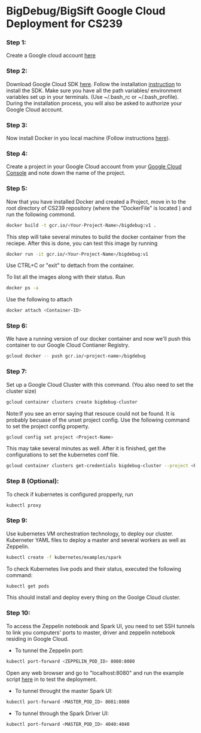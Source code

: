 # BigDebug/BigSift Google Cloud Deployment for CS239

### Step 1:
Create a Google cloud account [here](https://cloud.google.com/)

### Step 2:
Download Google Cloud SDK [here](https://cloud.google.com/sdk/). Follow the installation [instruction](https://cloud.google.com/sdk/docs/) to install the SDK. Make sure you have all the path variables/ environment variables set up in your terminals. (Use ~/.bash_rc or ~/.bash_profile). During the installation process, you will also be  asked to authorize your Google Cloud account. 

### Step 3:
Now install Docker in you local machine (Follow instructions [here](https://docs.docker.com/engine/installation/)). 

### Step 4:
Create a project in your Google Cloud account from your [Google Cloud Console](https://console.cloud.google.com) and note down the name of the project.  


### Step 5:
Now that you have installed Docker and created a Project, move in to the root directory of CS239 repository (where the "DockerFile" is located ) and run the following commond.
```bash
docker build -t gcr.io/<Your-Project-Name>/bigdebug:v1 .
```

This step will take several minutes to build the docker container from the reciepe. After this is done, you can test this image by running 

```bash
docker run -it gcr.io/<Your-Project-Name>/bigdebug:v1
```

Use CTRL+C or "exit" to dettach from the container. 

To list all the images along with their status. Run 
```bash
docker ps -a
```

Use the following to attach

```bash
docker attach <Container-ID>
```


### Step 6:
We have a running version of our docker container and now we'll push this container to our Google Cloud Contianer Registry. 
```bash
gcloud docker -- push gcr.io/<project-name>/bigdebug
```

### Step 7:
Set up a Google Cloud Cluster with this command. (You also need to set the cluster size) 
```bash
gcloud container clusters create bigdebug-cluster
```
Note:If you see an error saying that resouce could not be found. It is probably becuase of the unset project config. Use the following command to set the project config property. 
```bash
gcloud config set project <Project-Name>
```

This may take several minutes as well. After it is finished, get the configurations to set the kubernetes conf file.

```bash
gcloud container clusters get-credentials bigdebug-cluster --project <Project-Name>
```

### Step 8 (Optional):
To check if kubernetes is configured propperly, run 
```bash
kubectl proxy
```
### Step 9:
Use kubernetes VM orchestration technology, to deploy our cluster. Kuberneter YAML files to deploy a master and several workers as well as Zeppelin.

```bash
kubectl create -f kubernetes/examples/spark
```

To check Kubernetes live pods and their status, executed the following command:
```bash
kubectl get pods
```

This should install and deploy every thing on the Goolge Cloud cluster.

### Step 10:

To access the Zeppelin notebook and Spark UI, you need to set SSH tunnels to link you computers' ports to master, driver and zeppelin notebook residing in Google Cloud.

* To tunnel the Zeppelin port:
```bash
kubectl port-forward <ZEPPELIN_POD_ID> 8080:8080
```
Open any web browser and go to "localhost:8080" and run the example script [here](https://gist.githubusercontent.com/zmerlynn/875fed0f587d12b08ec9/raw/6eac83e99caf712482a4937800b17bbd2e7b33c4/movies.json) in to test the deployment.

* To tunnel throught the master Spark UI:
```bash
kubectl port-forward <MASTER_POD_ID> 8081:8080
```

* To tunnel through the Spark Driver UI:
```bash
kubectl port-forward <MASTER_POD_ID> 4040:4040
```



